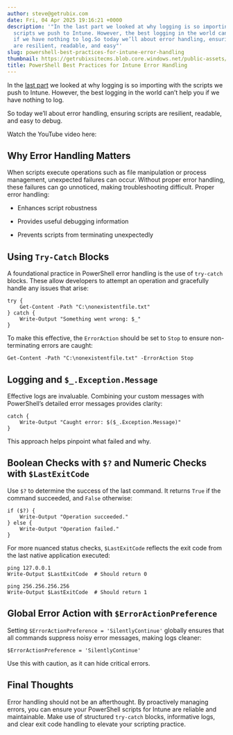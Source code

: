```yaml
---
author: steve@getrubix.com
date: Fri, 04 Apr 2025 19:16:21 +0000
description: '"In the last part we looked at why logging is so importing with the
  scripts we push to Intune. However, the best logging in the world can’t help you
  if we have nothing to log.So today we’ll about error handling, ensuring scripts
  are resilient, readable, and easy"'
slug: powershell-best-practices-for-intune-error-handling
thumbnail: https://getrubixsitecms.blob.core.windows.net/public-assets/content/v1/thumbnails/powershell-best-practices-for-intune-error-handling_thumbnail.jpg
title: PowerShell Best Practices for Intune Error Handling
---
```


In the [last part](https://www.getrubix.com/blog/powershell-best-practices-for-intune-logging) we looked at why logging is so importing with the scripts we push to Intune. However, the best logging in the world can’t help you if we have nothing to log.

So today we’ll about error handling, ensuring scripts are resilient, readable, and easy to debug.  
  
Watch the YouTube video here:

Why Error Handling Matters
--------------------------

When scripts execute operations such as file manipulation or process management, unexpected failures can occur. Without proper error handling, these failures can go unnoticed, making troubleshooting difficult. Proper error handling:

-   Enhances script robustness
    
-   Provides useful debugging information
    
-   Prevents scripts from terminating unexpectedly
    

Using `Try-Catch` Blocks
------------------------

A foundational practice in PowerShell error handling is the use of `try-catch` blocks. These allow developers to attempt an operation and gracefully handle any issues that arise:

```
try {
    Get-Content -Path "C:\nonexistentfile.txt"
} catch {
    Write-Output "Something went wrong: $_"
}
```

To make this effective, the `ErrorAction` should be set to `Stop` to ensure non-terminating errors are caught:

```
Get-Content -Path "C:\nonexistentfile.txt" -ErrorAction Stop
```

Logging and `$_.Exception.Message`
----------------------------------

Effective logs are invaluable. Combining your custom messages with PowerShell’s detailed error messages provides clarity:

```
catch {
    Write-Output "Caught error: $($_.Exception.Message)"
}
```

This approach helps pinpoint what failed and why.

Boolean Checks with `$?` and Numeric Checks with `$LastExitCode`
----------------------------------------------------------------

Use `$?` to determine the success of the last command. It returns `True` if the command succeeded, and `False` otherwise:

```
if ($?) {
    Write-Output "Operation succeeded."
} else {
    Write-Output "Operation failed."
}
```

For more nuanced status checks, `$LastExitCode` reflects the exit code from the last native application executed:

```
ping 127.0.0.1
Write-Output $LastExitCode  # Should return 0

ping 256.256.256.256
Write-Output $LastExitCode  # Should return 1
```

Global Error Action with `$ErrorActionPreference`
-------------------------------------------------

Setting `$ErrorActionPreference = 'SilentlyContinue'` globally ensures that all commands suppress noisy error messages, making logs cleaner:

```
$ErrorActionPreference = 'SilentlyContinue'
```

Use this with caution, as it can hide critical errors.

Final Thoughts
--------------

Error handling should not be an afterthought. By proactively managing errors, you can ensure your PowerShell scripts for Intune are reliable and maintainable. Make use of structured `try-catch` blocks, informative logs, and clear exit code handling to elevate your scripting practice.